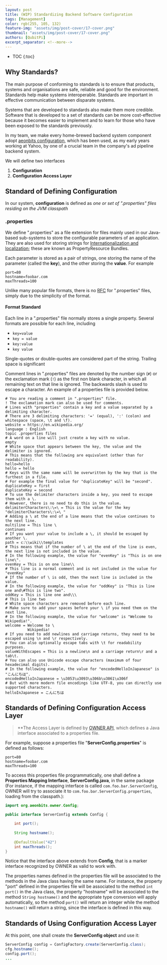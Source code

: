 ```yaml
---
layout: post
title: (WIP) Standardizing Backend Software Configuration
tags: [Management]
color: rgb(255, 105, 132)
feature-img: "assets/img/post-cover/17-cover.png"
thumbnail: "assets/img/post-cover/17-cover.png"
authors: [QubitPi]
excerpt_separator: <!--more-->
---
```


<!--more-->

* TOC
{:toc}


Why Standards?
--------------

The main purpose of conforming to standards is to ensure that products, systems and organisations are safe, reliable and
good for the environment. Standards help make systems interoperable. Standards are important in effective communication 
between disparate systems. 

Systems that are developed to standards also make them more credible. Software that is developed to a set of standards
can be more cost-effective because it becomes easier to implement and to learn for those who have been exposed to the 
standards previously.

In my team, we make every home-brewed backend system component adopt
[aeonbits configuration](http://owner.aeonbits.org/), which has been used, as my early years working at Yahoo, by one of
a crucial team in the company's ad pipeline backend system.

We will define two interfaces

1. **Configuration**
2. **Configuration Access Layer**


Standard of Defining Configuration
----------------------------------

In our system, **configuration** is defined as _one or set of ".properties" files residing on the JVM classpath_

### .properties

We define ".properties" as a file extension for files mainly used in our Java-based sub-systems to store the
configurable parameters of an application. They are also used for storing strings for
[Internationalization and localization](https://en.wikipedia.org/wiki/Internationalization_and_localization); these are 
known as PropertyResource Bundles.

Each parameter is stored as a pair of strings, one storing the name of the parameter (called the **key**), and the other 
storing the **value**. For example

```properties
port=80
hostname=foobar.com
maxThreads=100
```

Unlike many popular file formats, there is no [RFC](https://en.wikipedia.org/wiki/Request_for_Comments) for
".properties" files, simply due to the simplicity of the format.

#### Format Standard

Each line in a ".properties" file normally stores a single property. Several formats are possible for each line,
including

* `key=value`
* `key = value`
* `key:value`
* `key value`

Single-quotes or double-quotes are considered part of the string. Trailing space is significant

Comment lines in ".properties" files are denoted by the number sign (`#`) or the exclamation mark (`!`) as the first non 
blank character, in which all remaining text on that line is ignored. The backwards slash is used to escape a character.
An example of a properties file is provided below.

```properties
# You are reading a comment in ".properties" file.
! The exclamation mark can also be used for comments.
# Lines with "properties" contain a key and a value separated by a delimiting character.
# There are 3 delimiting characters: '=' (equal), ':' (colon) and whitespace (space, \t and \f).
website = https://en.wikipedia.org/
language : English
topic .properties files
# A word on a line will just create a key with no value.
empty
# White space that appears between the key, the value and the delimiter is ignored.
# This means that the following are equivalent (other than for readability).
hello=hello
hello = hello
# Keys with the same name will be overwritten by the key that is the furthest in a file.
# For example the final value for "duplicateKey" will be "second".
duplicateKey = first
duplicateKey = second
# To use the delimiter characters inside a key, you need to escape them with a \.
# However, there is no need to do this in the value.
delimiterCharacters\:\=\ = This is the value for the key "delimiterCharacters\:\=\ "
# Adding a \ at the end of a line means that the value continues to the next line.
multiline = This line \
continues
# If you want your value to include a \, it should be escaped by another \.
path = c:\\wiki\\templates
# This means that if the number of \ at the end of the line is even, the next line is not included in the value. 
# In the following example, the value for "evenKey" is "This is on one line\".
evenKey = This is on one line\\
# This line is a normal comment and is not included in the value for "evenKey"
# If the number of \ is odd, then the next line is included in the value.
# In the following example, the value for "oddKey" is "This is line one and\#This is line two".
oddKey = This is line one and\\\
# This is line two
# White space characters are removed before each line.
# Make sure to add your spaces before your \ if you need them on the next line.
# In the following example, the value for "welcome" is "Welcome to Wikipedia!".
welcome = Welcome to \
          Wikipedia!
# If you need to add newlines and carriage returns, they need to be escaped using \n and \r respectively.
# You can also optionally escape tabs with \t for readability purposes.
valueWithEscapes = This is a newline\n and a carriage return\r and a tab\t.
# You can also use Unicode escape characters (maximum of four hexadecimal digits).
# In the following example, the value for "encodedHelloInJapanese" is "こんにちは".
encodedHelloInJapanese = \u3053\u3093\u306b\u3061\u306f
# But with more modern file encodings like UTF-8, you can directly use supported characters.
helloInJapanese = こんにちは
```


Standards of Defining Configuration Access Layer
------------------------------------------------

> **The Access Layer is defined by [OWNER API](http://owner.aeonbits.org/), which defines a Java interface associated to
> a properties file.

For example, suppose a properties file "**ServerConfig.properties**" is defined as follows:

```properties
port=80
hostname=foobar.com
maxThreads=100
```

To access this properties file programmatically, one shall define a **Properties Mapping Interface**,
**ServerConfig.java**, in the same package (For instance, if the mapping interface is called
`com.foo.bar.ServerConfig`, OWNER will try to associate it to `com.foo.bar.ServerConfig.properties`, loading from the 
classpath.):

```java
import org.aeonbits.owner.Config;

public interface ServerConfig extends Config {
    
    int port();
    
    String hostname();
    
    @DefaultValue("42")
    int maxThreads();
}
```

Notice that the interface above extends from **Config**, that is a marker interface recognized by OWNER as valid to work 
with.

The properties names defined in the properties file will be associated to the methods in the Java class having the same 
name. For instance, the property "port" defined in the properties file will be associated to the method `int port()` in 
the Java class, the property "hostname" will be associated to the method `String hostname()` and the appropriate type 
conversion will apply automatically, so the method `port()` will return an integer while the method `hostname()` will 
return a string, since the interface is defined in this way.


Standards of Using Configuration Access Layer
---------------------------------------------

At this point, one shall create the **ServerConfig object** and use it:

```java
ServerConfig config = ConfigFactory.create(ServerConfig.class);
cfg.hostname();
config.port();
...
```

